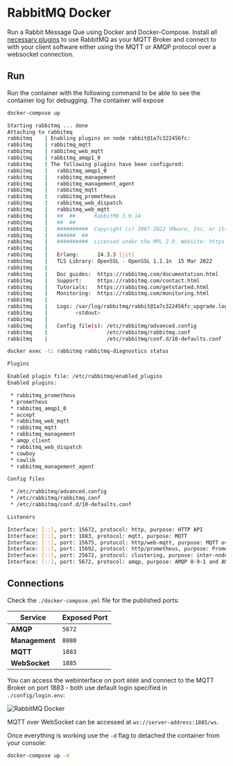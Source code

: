 # RabbitMQ Docker

Run a Rabbit Message Que using Docker and Docker-Compose. Install all [necessary plugins](https://www.rabbitmq.com/protocols.html) to use RabbitMQ as your MQTT Broker and connect to with your client software either using the MQTT or AMQP protocol over a websocket connection.


## Run

Run the container with the following command to be able to see the container log for debugging. The container will expose 

```bash
docker-compose up

Starting rabbitmq ... done
Attaching to rabbitmq
rabbitmq    | Enabling plugins on node rabbit@1a7c322456fc:
rabbitmq    | rabbitmq_mqtt
rabbitmq    | rabbitmq_web_mqtt
rabbitmq    | rabbitmq_amqp1_0
rabbitmq    | The following plugins have been configured:
rabbitmq    |   rabbitmq_amqp1_0
rabbitmq    |   rabbitmq_management
rabbitmq    |   rabbitmq_management_agent
rabbitmq    |   rabbitmq_mqtt
rabbitmq    |   rabbitmq_prometheus
rabbitmq    |   rabbitmq_web_dispatch
rabbitmq    |   rabbitmq_web_mqtt
rabbitmq    |   ##  ##      RabbitMQ 3.9.14
rabbitmq    |   ##  ##
rabbitmq    |   ##########  Copyright (c) 2007-2022 VMware, Inc. or its affiliates.
rabbitmq    |   ######  ##
rabbitmq    |   ##########  Licensed under the MPL 2.0. Website: https://rabbitmq.com
rabbitmq    | 
rabbitmq    |   Erlang:      24.3.3 [jit]
rabbitmq    |   TLS Library: OpenSSL - OpenSSL 1.1.1n  15 Mar 2022
rabbitmq    | 
rabbitmq    |   Doc guides:  https://rabbitmq.com/documentation.html
rabbitmq    |   Support:     https://rabbitmq.com/contact.html
rabbitmq    |   Tutorials:   https://rabbitmq.com/getstarted.html
rabbitmq    |   Monitoring:  https://rabbitmq.com/monitoring.html
rabbitmq    | 
rabbitmq    |   Logs: /var/log/rabbitmq/rabbit@1a7c322456fc_upgrade.log
rabbitmq    |         <stdout>
rabbitmq    | 
rabbitmq    |   Config file(s): /etc/rabbitmq/advanced.config
rabbitmq    |                   /etc/rabbitmq/rabbitmq.conf
rabbitmq    |                   /etc/rabbitmq/conf.d/10-defaults.conf
```


```bash
docker exec -ti rabbitmq rabbitmq-diagnostics status

Plugins

Enabled plugin file: /etc/rabbitmq/enabled_plugins
Enabled plugins:

 * rabbitmq_prometheus
 * prometheus
 * rabbitmq_amqp1_0
 * accept
 * rabbitmq_web_mqtt
 * rabbitmq_mqtt
 * rabbitmq_management
 * amqp_client
 * rabbitmq_web_dispatch
 * cowboy
 * cowlib
 * rabbitmq_management_agent

Config files

 * /etc/rabbitmq/advanced.config
 * /etc/rabbitmq/rabbitmq.conf
 * /etc/rabbitmq/conf.d/10-defaults.conf

Listeners

Interface: [::], port: 15672, protocol: http, purpose: HTTP API
Interface: [::], port: 1883, protocol: mqtt, purpose: MQTT
Interface: [::], port: 15675, protocol: http/web-mqtt, purpose: MQTT over WebSockets
Interface: [::], port: 15692, protocol: http/prometheus, purpose: Prometheus exporter API over HTTP
Interface: [::], port: 25672, protocol: clustering, purpose: inter-node and CLI tool communication
Interface: [::], port: 5672, protocol: amqp, purpose: AMQP 0-9-1 and AMQP 1.0
```


## Connections

Check the `./docker-compose.yml` file for the published ports:


| Service | Exposed Port |
| -- | -- |
| __AMQP__ | `5672` |
| __Management__ | `8080` |
| __MQTT__ | `1883` |
| __WebSocket__ | `1885` |


You can access the webinterface on port `8080` and connect to the MQTT Broker on port 1883 - both use default login specified in `./config/login.env`:


![RabbitMQ Docker](./rabbitmq_mqtt_ws_01.png)



MQTT over WebSocket can be accessed at `ws://server-address:1885/ws`.


Once everything is working use the `-d` flag to detached the container from your console:

```bash
docker-compose up -d
```